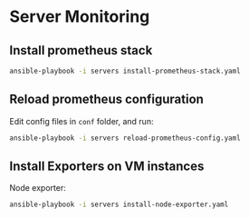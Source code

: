 # Server Monitoring

## Install prometheus stack
```bash
ansible-playbook -i servers install-prometheus-stack.yaml
```

## Reload prometheus configuration
Edit config files in `conf` folder, and run:
```bash
ansible-playbook -i servers reload-prometheus-config.yaml
```

## Install Exporters on VM instances
Node exporter:
```bash
ansible-playbook -i servers install-node-exporter.yaml
```
